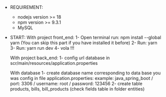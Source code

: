 - REQUIREMENT: 
    + nodejs version >= 18
    + npm version >= 9.3.1
    + MySQL
    
- START: 
  With project front_end:
    1- Open terminal run: npm install --global yarn (You can skip this part if you have installed it before)
    2- Run: yarn 
    3- Run: yarn run dev
    4- vola !!!
    
  With project back_end:
    1- config url database in scr/main/resources/application.properties
    
  With database
    1- create database name corresponding to data base you was config in file application.properties: 
      example: java_spring_boot / port: 3306 / username: root / password: 123456
    2- create table products, bills, bill_products
      (check fields table in folder entities)
   
